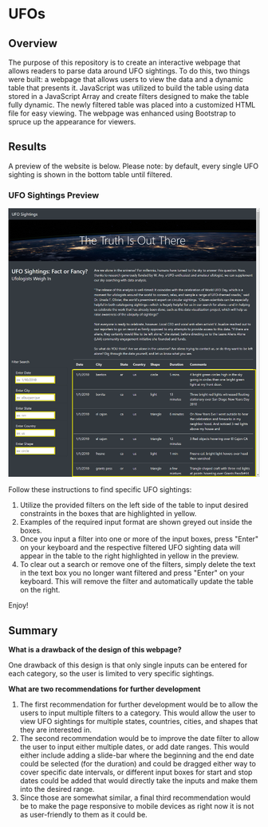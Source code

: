 # UFOs

## Overview
The purpose of this repository is to create an interactive webpage that allows readers to parse data around UFO sightings. To do this, two things were built: a webpage that allows users to view the data and a dynamic table that presents it. JavaScript was utilized to build the table using data stored in a JavaScript Array and create filters designed to make the table fully dynamic. The newly filtered table was placed into a customized HTML file for easy viewing. The webpage was enhanced using Bootstrap to spruce up the appearance for viewers.

## Results
A preview of the website is below. Please note: by default, every single UFO sighting is shown in the bottom table until filtered.

### UFO Sightings Preview
<p align="center">
<img src="https://github.com/smyoung88/UFOs/blob/main/static/images/main.png" title="UFO Sightings">
</p>

Follow these instructions to find specific UFO sightings:
1. Utilize the provided filters on the left side of the table to input desired constraints in the boxes that are highlighted in yellow. 
2. Examples of the required input format are shown greyed out inside the boxes. 
3. Once you input a filter into one or more of the input boxes, press "Enter" on your keyboard and the respective filtered UFO sighting data will appear in the table to the right highlighted in yellow in the preview. 
4. To clear out a search or remove one of the filters, simply delete the text in the text box you no longer want filtered and press "Enter" on your keyboard. This will remove the filter and automatically update the table on the right.

Enjoy!

## Summary

**What is a drawback of the design of this webpage?**

One drawback of this design is that only single inputs can be entered for each category, so the user is limited to very specific sightings.

**What are two recommendations for further development**
1. The first recommendation for further development would be to allow the users to input multiple filters to a category. This would allow the user to view UFO sightings for multiple states, countries, cities, and shapes that they are interested in.
2. The second recommendation would be to improve the date filter to allow the user to input either multiple dates, or add date ranges. This would either include adding a slide-bar where the beginning and the end date could be selected (for the duration) and could be dragged either way to cover specific date intervals, or different input boxes for start and stop dates could be added that would directly take the inputs and make them into the desired range.
3. Since those are somewhat similar, a final third recommendation would be to make the page responsive to mobile devices as right now it is not as user-friendly to them as it could be.
